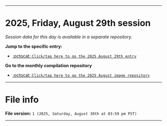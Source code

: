 
***

# 2025, Friday, August 29th session

_Session data for this day is available in a separate repository._

**Jump to the specific entry:**

- [:octocat: `Click/tap here to go the 2025 August 29th entry`](https://github.com/seanpm2001/SeansLifeArchive_Images_ModernSmurfsVillage_Y2025_V8/tree/SeansLifeArchive_ModernSmurfsVillage_Y2025_V8_Main-dev/2025/08_August/29/)

**Go to the monthly compilation repository**

- [:octocat: `Click/tap here to go the 2025 August image repository`](https://github.com/seanpm2001/SeansLifeArchive_Images_ModernSmurfsVillage_Y2025_V8/)

***

# File info

**File version:** `1 (2025, Saturday, August 30th at 03:59 pm PST)`

***

